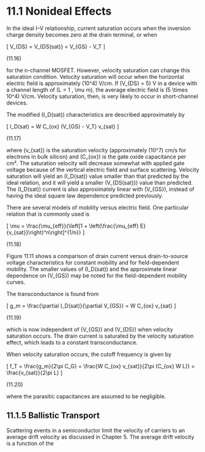 # 11.1 Nonideal Effects

In the ideal I–V relationship, current saturation occurs when the inversion charge density becomes zero at the drain terminal, or when

\[
V_{DS} = V_{DS(sat)} = V_{GS} - V_T
\]

(11.16)

for the n-channel MOSFET. However, velocity saturation can change this saturation condition. Velocity saturation will occur when the horizontal electric field is approximately \(10^4\) V/cm. If \(V_{DS} = 5\) V in a device with a channel length of \(L = 1 \, \mu m\), the average electric field is \(5 \times 10^4\) V/cm. Velocity saturation, then, is very likely to occur in short-channel devices.

The modified \(I_D(sat)\) characteristics are described approximately by

\[
I_D(sat) = W C_{ox} (V_{GS} - V_T) v_{sat}
\]

(11.17)

where \(v_{sat}\) is the saturation velocity (approximately \(10^7\) cm/s for electrons in bulk silicon) and \(C_{ox}\) is the gate oxide capacitance per cm². The saturation velocity will decrease somewhat with applied gate voltage because of the vertical electric field and surface scattering. Velocity saturation will yield an \(I_D(sat)\) value smaller than that predicted by the ideal relation, and it will yield a smaller \(V_{DS(sat)}\) value than predicted. The \(I_D(sat)\) current is also approximately linear with \(V_{GS}\), instead of having the ideal square law dependence predicted previously.

There are several models of mobility versus electric field. One particular relation that is commonly used is

\[
\mu = \frac{\mu_{eff}}{\left[1 + \left(\frac{\mu_{eff} E}{v_{sat}}\right)^n\right]^{1/n}}
\]

(11.18)

Figure 11.11 shows a comparison of drain current versus drain-to-source voltage characteristics for constant mobility and for field-dependent mobility. The smaller values of \(I_D(sat)\) and the approximate linear dependence on \(V_{GS}\) may be noted for the field-dependent mobility curves.

The transconductance is found from

\[
g_m = \frac{\partial I_D(sat)}{\partial V_{GS}} = W C_{ox} v_{sat}
\]

(11.19)

which is now independent of \(V_{GS}\) and \(V_{DS}\) when velocity saturation occurs. The drain current is saturated by the velocity saturation effect, which leads to a constant transconductance.

When velocity saturation occurs, the cutoff frequency is given by

\[
f_T = \frac{g_m}{2\pi C_G} = \frac{W C_{ox} v_{sat}}{2\pi (C_{ox} W L)} = \frac{v_{sat}}{2\pi L}
\]

(11.20)

where the parasitic capacitances are assumed to be negligible.

## 11.1.5 Ballistic Transport

Scattering events in a semiconductor limit the velocity of carriers to an average drift velocity as discussed in Chapter 5. The average drift velocity is a function of the
